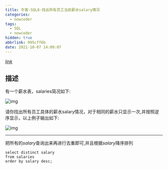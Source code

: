 ```yaml
---
title: 牛客-SQL8-找出所有员工当前薪水salary情况
categories:
  - nowcoder
tags:
  - SQL
  - nowcoder
hidden: true
abbrlink: 995cff6b
date: 2021-10-07 14:09:07
---
```




[$link$](https://www.nowcoder.com/practice/ae51e6d057c94f6d891735a48d1c2397?tpId=82&&tqId=29760&rp=1&ru=/activity/oj&qru=/ta/sql/question-ranking)

## 描述

有一个薪水表，salaries简况如下:

![img](https://gitee.com/cao_ziqiang/img/raw/master/20211007140944.png)

请你找出所有员工具体的薪水salary情况，对于相同的薪水只显示一次,并按照逆序显示，以上例子输出如下:

![img](https://gitee.com/cao_ziqiang/img/raw/master/20211007140953.png)

<hr/>

把所有的$salary$查询出来再进行去重即可,并且根据$salary$降序排列

```mysql
select distinct salary
from salaries
order by salary desc;
```

